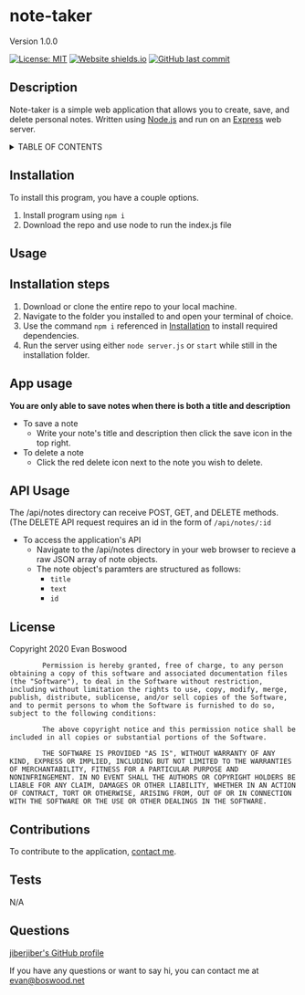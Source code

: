 # note-taker 

 Version 1.0.0 

 [![License: MIT](https://img.shields.io/badge/License-MIT-yellow.svg)](https://opensource.org/licenses/MIT) [![Website shields.io](https://img.shields.io/website-up-down-green-red/http/lit-wildwood-45547.herokuapp.com.svg)](https://lit-wildwood-45547.herokuapp.com)  [![GitHub last commit](https://img.shields.io/github/last-commit/jiberjiber/note-taker)](https://github.com/jiberjiber/note-taker/graphs/commit-activity) 

 ## Description 
 Note-taker is a simple web application that allows you to create, save, and delete personal notes. Written using [Node.js](https://nodejs.org/en/) and run on an [Express](https://expressjs.com/) web server. 

 <details>
<summary>TABLE OF CONTENTS</summary>
<p>

- [Installation](#installation)
- [Usage](#usage)
- [License](#license)
- [Contributing](#contributions)
- [Tests](#tests)
- [Questions](#questions)

</p>
</details> 

 ## Installation 
 To install this program, you have a couple options. 
1. Install program using `npm i`
2. Download the repo and use node to run the index.js file 

 ## Usage 
 ## Installation steps

1. Download or clone the entire repo to your local machine.
2. Navigate to the folder you installed to and open your terminal of choice.
3. Use the command ```npm i``` referenced in [Installation](#installation) to install required dependencies.
4. Run the server using either ```node server.js``` or ```start``` while still in the installation folder.


## App usage
**You are only able to save notes when there is both a title and description**
* To save a note
    * Write your note's title and description then click the save icon in the top right.
* To delete a note
    * Click the red delete icon next to the note you wish to delete.

## API Usage
The /api/notes directory can receive POST, GET, and DELETE methods. (The DELETE API request requires an id in the form of ```/api/notes/:id```
* To access the application's API
    * Navigate to the /api/notes directory in your web browser to recieve a raw JSON array of note objects.
    * The note object's paramters are structured as follows: 
        * ```title```
        * ```text```
        * ```id``` 

 ## License 
 Copyright 2020 Evan Boswood

            Permission is hereby granted, free of charge, to any person obtaining a copy of this software and associated documentation files (the "Software"), to deal in the Software without restriction, including without limitation the rights to use, copy, modify, merge, publish, distribute, sublicense, and/or sell copies of the Software, and to permit persons to whom the Software is furnished to do so, subject to the following conditions:
            
            The above copyright notice and this permission notice shall be included in all copies or substantial portions of the Software.
            
            THE SOFTWARE IS PROVIDED "AS IS", WITHOUT WARRANTY OF ANY KIND, EXPRESS OR IMPLIED, INCLUDING BUT NOT LIMITED TO THE WARRANTIES OF MERCHANTABILITY, FITNESS FOR A PARTICULAR PURPOSE AND NONINFRINGEMENT. IN NO EVENT SHALL THE AUTHORS OR COPYRIGHT HOLDERS BE LIABLE FOR ANY CLAIM, DAMAGES OR OTHER LIABILITY, WHETHER IN AN ACTION OF CONTRACT, TORT OR OTHERWISE, ARISING FROM, OUT OF OR IN CONNECTION WITH THE SOFTWARE OR THE USE OR OTHER DEALINGS IN THE SOFTWARE. 

 ## Contributions 
 To contribute to the application, [contact me](#contact). 

 ## Tests 
 N/A 

 ## Questions 
 [jiberjiber's GitHub profile](http://www.github.com/jiberjiber)

If you have any questions or want to say hi, you can contact me at evan@boswood.net 

